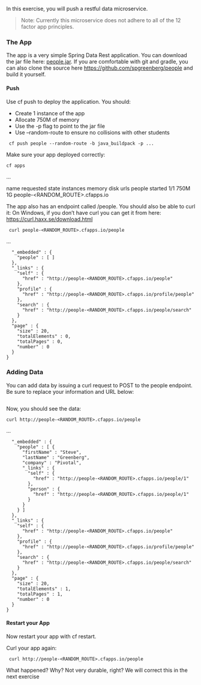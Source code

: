 In this exercise, you will push a restful data microservice.

> Note: Currently this microservice does not adhere to all of the 12 factor app principles.

### The App
The app is a very simple Spring Data Rest application. You can download the jar file here: [people.jar](http://cloud-native-workshop.cloudfoundry.org/resources/people.jar).
If you are comfortable with git and gradle, you can also clone the source here <https://github.com/spgreenberg/people> and build it yourself.

#### Push
Use cf push to deploy the application. You should:
- Create 1 instance of the app
- Allocate 750M of memory
- Use the -p flag to point to the jar file
- Use –random-route to ensure no collisions with other students

` cf push people --random-route -b java_buildpack -p ...`

Make sure your app deployed correctly:

` cf apps `

  ...

 name     requested state   instances   memory   disk   urls
 people   started           1/1         750M     1G     people-<RANDOM_ROUTE>.cfapps.io
    
The app also has an endpoint called /people. You should also be able to curl it:
On Windows, if you don’t have curl you can get it from here: <https://curl.haxx.se/download.html>

` curl people-<RANDOM_ROUTE>.cfapps.io/people` 

   ...

```{
  "_embedded" : {
    "people" : [ ]
  },
  "_links" : {
    "self" : {
      "href" : "http://people-<RANDOM_ROUTE>.cfapps.io/people"
    },
    "profile" : {
      "href" : "http://people-<RANDOM_ROUTE>.cfapps.io/profile/people"
    },
    "search" : {
      "href" : "http://people-<RANDOM_ROUTE>.cfapps.io/people/search"
    }
  },
  "page" : {
    "size" : 20,
    "totalElements" : 0,
    "totalPages" : 0,
    "number" : 0
  }
}
``` 

### Adding Data
You can add data by issuing a curl request to POST to the people endpoint. Be sure to replace your information and URL below:

```curl -X POST -H "Content-Type:application/json" -d '{"firstName":"Steve", "lastName":"Greenberg", "company":"Pivotal"}' http://people-<RANDOM_ROUTE>.cfapps.io/people
```
Now, you should see the data:

`curl http://people-<RANDOM_ROUTE>.cfapps.io/people`

 ...

```{
  "_embedded" : {
    "people" : [ {
      "firstName" : "Steve",
      "lastName" : "Greenberg",
      "company" : "Pivotal",
      "_links" : {
        "self" : {
          "href" : "http://people-<RANDOM_ROUTE>.cfapps.io/people/1"
        },
        "person" : {
          "href" : "http://people-<RANDOM_ROUTE>.cfapps.io/people/1"
        }
      }
    } ]
  },
  "_links" : {
    "self" : {
      "href" : "http://people-<RANDOM_ROUTE>.cfapps.io/people"
    },
    "profile" : {
      "href" : "http://people-<RANDOM_ROUTE>.cfapps.io/profile/people"
    },
    "search" : {
      "href" : "http://people-<RANDOM_ROUTE>.cfapps.io/people/search"
    }
  },
  "page" : {
    "size" : 20,
    "totalElements" : 1,
    "totalPages" : 1,
    "number" : 0
  }
}
```

#### Restart your App
Now restart your app with cf restart.

Curl your app again:

` curl http://people-<RANDOM_ROUTE>.cfapps.io/people`

What happened? Why? Not very durable, right? We will correct this in the next exercise
